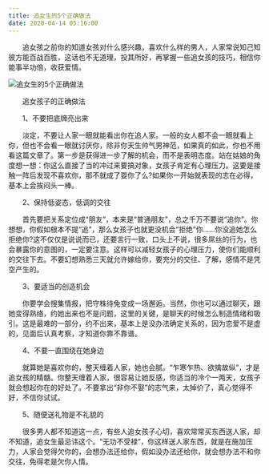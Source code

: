 ```yaml
---
title: 追女生的5个正确做法
date: 2020-04-14 05:16:00
---
```




　　追女孩之前你的知道女孩对什么感兴趣，喜欢什么样的男人，人家常说知己知彼方能百战百胜，这话也不无道理，投其所好，再掌握一些追女孩的技巧，相信你能事半功倍，收获爱情。

![追女生的5个正确做法](/img/ca406b0a845a078476774f47ba199a1f.jpg)

　　追女孩子的正确做法

　　1、不要把底牌亮出来

　　淡定，不要让人家一眼就能看出你在追人家。一般的女人都不会一眼就看上你，但也不会看一眼就讨厌你，除非你天生帅气男神范，如果真的如此，你也不用看这篇文章了。第一步是获得进一步了解的机会，而不是表明态度。站在姑娘的角度想一想：你这么直接了当的冲过来要搞对象，女孩子肯定有心理压力。这要是接触一阵后发现不喜欢你，那不就成了耍你了么?如果你一开始就表现的志在必得，基本上会挨闷头一棒。

　　2、保持低姿态，低调的交往

　　首先要把关系定位成“朋友”，本来是“普通朋友”，总之千万不要说“追你”。你想想，你假如根本不提“追”，那么女孩子也就更没机会“拒绝”你……你没追她怎么拒绝你?这不仅仅是说说而已，还要言行一致，口头上不说，很多屌丝的行为，也会暴露你的意图的，一定要注意。这样可以减轻女孩子的心理压力，使你们能顺利的交往下去。不要幻想熟悉三天就允许嫁给你，要充分的交往、了解，感情不是凭空产生的。

　　3、要适当的创造机会

　　你要学会搜集情报，把守株待兔变成一场邂逅。当然，你也可以通过聊天，跟她变得熟络，约她出来也不是问题，这里的关键，是聊天的时候怎么制造情绪和吸引。这是最难的一部分，约不出来，基本上是没办法确定关系的，因为恋爱不是虚的，见面后认真考察，才知道你靠不靠谱。

　　4、不要一直围绕在她身边

　　就算她是喜欢你的，整天缠着人家，她也会腻。“乍寒乍热、欲擒故纵”，才是追女孩的精髓。你整天缠着人家，很容易让她反感，你适当的冷个一两天，女孩子就会想起你在的好处了。不要拿出“非你不娶”的志气来，太掉价了，真心觉得不好，不信你试试。

　　5、随便送礼物是不礼貌的

　　很多男人都不知道这一点，有些人追女孩子心切，喜欢常常买东西送人家，却不知道，追女生最忌讳这个。“无功不受禄”，你这样送人家东西，就是在施加压力，人家会觉得欠你的，会想办法还给你，假如没办法还给你，就会想办法不和你交往，免得老是欠你人情。